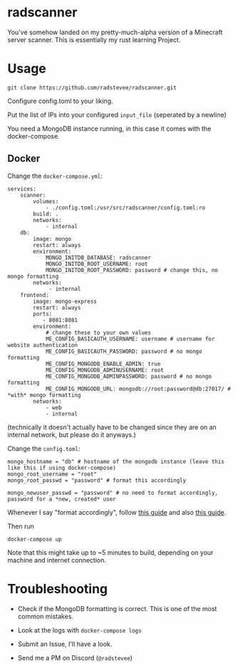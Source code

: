 # radscanner

You've somehow landed on my pretty-much-alpha version of a Minecraft server scanner.
This is essentially my rust learning Project.

# Usage
```
git clone https://github.com/radstevee/radscanner.git
```

Configure config.toml to your liking.

Put the list of IPs into your configured `input_file` (seperated by a newline)

You need a MongoDB instance running, in this case it comes with the docker-compose.


## Docker
Change the `docker-compose.yml`: 
```
services:
    scanner:
        volumes:
            - ./config.toml:/usr/src/radscanner/config.toml:ro
        build: .
        networks:
            - internal
    db:
        image: mongo
        restart: always
        environment:
            MONGO_INITDB_DATABASE: radscanner
            MONGO_INITDB_ROOT_USERNAME: root
            MONGO_INITDB_ROOT_PASSWORD: password # change this, no mongo formatting
        networks:
             - internal
    frontend:
        image: mongo-express
        restart: always
        ports:
           - 8081:8081
        environment:
            # change these to your own values
            ME_CONFIG_BASICAUTH_USERNAME: username # username for website authentication
            ME_CONFIG_BASICAUTH_PASSWORD: password # no mongo formatting
            ME_CONFIG_MONGODB_ENABLE_ADMIN: true
            ME_CONFIG_MONGODB_ADMINUSERNAME: root
            ME_CONFIG_MONGODB_ADMINPASSWORD: password # no mongo formatting
            ME_CONFIG_MONGODB_URL: mongodb://root:password@db:27017/ # *with* mongo formatting
        networks:
            - web
            - internal
```

(technically it doesn't actually have to be changed since they are on an internal network, but please do it anyways.)

Change the `config.toml`: 

```
mongo_hostname = "db" # hostname of the mongodb instance (leave this like this if using docker-compose)
mongo_root_username = "root"
mongo_root_passwd = "password" # format this accordingly

mongo_newuser_passwd = "password" # no need to format accordingly, password for a *new, created* user
```

Whenever I say "format accordingly", follow [this guide](https://www.mongodb.com/docs/manual/reference/connection-string/#std-label-connections-standard-connection-string-format) and also [this guide](https://www.w3schools.com/tags/ref_urlencode.asp?_sm_au_=iVVDMg0TSmrMV6Dm).


Then run
```
docker-compose up
```

Note that this might take up to ~5 minutes to build, depending on your machine and internet connection.

# Troubleshooting
- Check if the MongoDB formatting is correct. This is one of the most common mistakes.

- Look at the logs with `docker-compose logs`

- Submit an Issue, I'll have a look.

- Send me a PM on Discord (`@radstevee`)